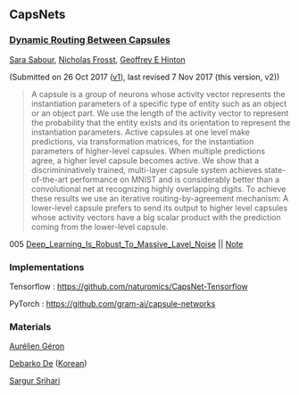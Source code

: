 ## CapsNets



### [Dynamic Routing Between Capsules](https://arxiv.org/abs/1710.09829)

[Sara Sabour](https://arxiv.org/find/cs/1/au:+Sabour_S/0/1/0/all/0/1), [Nicholas Frosst](https://arxiv.org/find/cs/1/au:+Frosst_N/0/1/0/all/0/1), [Geoffrey E Hinton](https://arxiv.org/find/cs/1/au:+Hinton_G/0/1/0/all/0/1)

(Submitted on 26 Oct 2017 ([v1](https://arxiv.org/abs/1710.09829v1)), last revised 7 Nov 2017 (this version, v2))

> A capsule is a group of neurons whose activity vector represents the instantiation parameters of a specific type of entity such as an object or an object part. We use the length of the activity vector to represent the probability that the entity exists and its orientation to represent the instantiation parameters. Active capsules at one level make predictions, via transformation matrices, for the instantiation parameters of higher-level capsules. When multiple predictions agree, a higher level capsule becomes active. We show that a discrimininatively trained, multi-layer capsule system achieves state-of-the-art performance on MNIST and is considerably better than a convolutional net at recognizing highly overlapping digits. To achieve these results we use an iterative routing-by-agreement mechanism: A lower-level capsule prefers to send its output to higher level capsules whose activity vectors have a big scalar product with the prediction coming from the lower-level capsule.

005 [Deep_Learning_Is_Robust_To_Massive_Lavel_Noise](./DL_paper/005_Deep_Learning_Is_Robust_To_Massive_Lavel_Noise/1705.10694.pdf)   ||  [Note](./DL_paper/005_Deep_Learning_Is_Robust_To_Massive_Lavel_Noise/Deep_Learning_Is_Robust_To_Massive_Lavel_Noise.pdf)



### Implementations 

Tensorflow : https://github.com/naturomics/CapsNet-Tensorflow

PyTorch : https://github.com/gram-ai/capsule-networks



### Materials 

[Aurélien Géron](https://www.youtube.com/channel/UCCvGd1WBMpFQ_vtC89VF2qA)

[Debarko De](https://hackernoon.com/@debarko?source=post_header_lockup)  ([Korean](https://www.nextobe.com/single-post/2017/11/02/CapsNetCapsule-Network))

[Sargur Srihari](http://www.cedar.buffalo.edu/~srihari/CSE676/9.12%20CapsuleNets.pdf)

